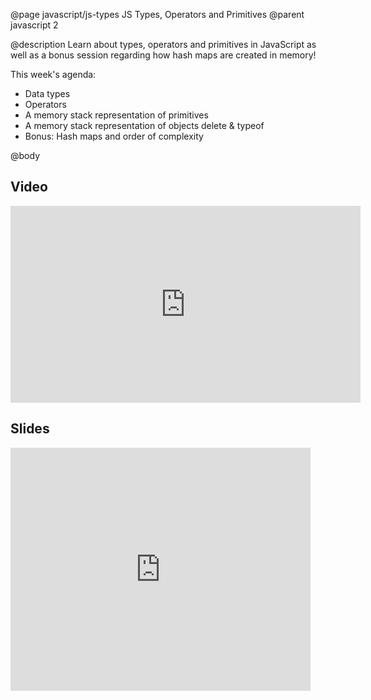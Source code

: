 @page javascript/js-types JS Types, Operators and Primitives
@parent javascript 2

@description Learn about types, operators and primitives in JavaScript as well as a bonus session regarding how hash maps are created in memory!

This week's agenda:

- Data types
- Operators
- A memory stack representation of primitives
- A memory stack representation of objects
delete & typeof
- Bonus: Hash maps and order of complexity

@body


## Video

<iframe width="560" height="315" src="https://www.youtube.com/embed/KLkGVL6zVps" frameborder="0" allow="accelerometer; autoplay; encrypted-media; gyroscope; picture-in-picture" allowfullscreen></iframe>

## Slides

<iframe src="https://docs.google.com/presentation/d/e/2PACX-1vTGVj1psbRG83n1TQ3jefdvxLw8E5Da6U3_NpeMd5zQ-T6ytaDrEVQEjdM48R9R6zqGR9oim3Fx1Lrz/embed?start=false&loop=false&delayms=3000" frameborder="0" width="480" height="389" allowfullscreen="true" mozallowfullscreen="true" webkitallowfullscreen="true"></iframe>
